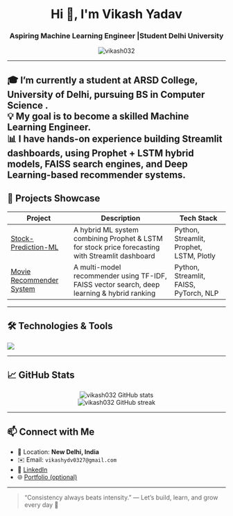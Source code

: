 <h1 align="center">Hi 👋, I'm Vikash Yadav</h1>
<h3 align="center">Aspiring Machine Learning Engineer  |Student Delhi University</h3>

<p align="center">
  <img src="https://komarev.com/ghpvc/?username=vikash032&label=Profile%20views&color=0e75b6&style=flat" alt="vikash032" />
</p>

---

🎓 I’m currently a student at **ARSD College, University of Delhi**, pursuing **BS in Computer Science** .  
💡 My goal is to become a skilled **Machine Learning Engineer**.  
📊 I have hands-on experience building **Streamlit dashboards**, using **Prophet + LSTM hybrid models**, **FAISS search engines**, and **Deep Learning-based recommender systems**.  
---

## 🚀 Projects Showcase

| Project | Description | Tech Stack |
|--------|-------------|------------|
| [Stock-Prediction-ML](https://github.com/vikash032/Stock-Prediction-ML) | A hybrid ML system combining Prophet & LSTM for stock price forecasting with Streamlit dashboard | Python, Streamlit, Prophet, LSTM, Plotly |
| [Movie Recommender System](https://github.com/vikash032/movie--recommender-ml) | A multi-model recommender using TF-IDF, FAISS vector search, deep learning & hybrid ranking | Python, Streamlit, FAISS, PyTorch, NLP |

---

## 🛠️ Technologies & Tools

<p align="left">
  <img src="https://skillicons.dev/icons?i=python,git,github,vscode,streamlit,tensorflow,pytorch,linux,postgres,aws" />
</p>

---

## 📈 GitHub Stats

<p align="center">
  <img src="https://github-readme-stats.vercel.app/api?username=vikash032&show_icons=true&theme=tokyonight" alt="vikash032 GitHub stats" />
  <br />
  <img src="https://github-readme-streak-stats.herokuapp.com/?user=vikash032&theme=tokyonight" alt="vikash032 GitHub streak" />
</p>

---

## 📫 Connect with Me

- 📍 Location: **New Delhi, India**
- ✉️ Email: `vikashydv0327@gmail.com` <!-- (replace if you want to show your real email) -->
- 🔗 [LinkedIn](https://linkedin.com/in/your-profile) <!-- (replace with your real link) -->
- 🌐 [Portfolio (optional)](https://yourportfolio.com) <!-- optional -->

---

> “Consistency always beats intensity.” — Let’s build, learn, and grow every day 🚀

